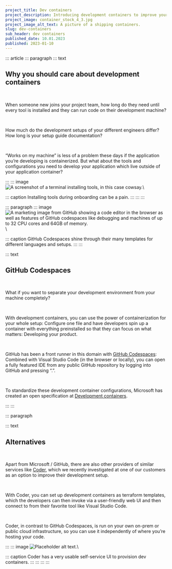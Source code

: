 ```yaml
---
project_title: Dev containers
project_description: Introducing development containers to improve your technical onboarding.
project_image: container_stock_4_3.jpg
project_image_alt_text: A picture of a shipping containers.
slug: dev-containers
sub_header: dev containers
published_date: 10.01.2023
published: 2023-01-10
---
```


::: article
::: paragraph
::: text
## Why you should care about development containers

&nbsp;

When someone new joins your project team, how long do they need until every tool is installed and they can run code on their development machine?

&nbsp;

How much do the development setups of your different engineers differ?
How long is your setup guide documentation?

&nbsp;

“Works on my machine” is less of a problem these days if the application you’re developing is containerized.
But what about the tools and configurations you need to develop your application which live outside of your application container?

:::
::: image
![A screenshot of a terminal installing tools, in this case cowsay.](../static/img/cowsay.png)\

::: caption
Installing tools during onboarding can be a pain.
:::
:::
:::

::: paragraph
::: image
![A marketing image from GitHub showing a code editor in the browser as well as features of GitHub codespaces like debugging and machines of up to 32 CPU cores and 64GB of memory.](../static/img/codespaces_social.jpg)\

::: caption
GitHub Codespaces shine through their many templates for different languages and setups.
:::
:::

::: text
## GitHub Codespaces

&nbsp;

What if you want to separate your development environment from your machine completely?

&nbsp;

With development containers, you can use the power of containerization for your whole setup: Configure one file and have developers spin up a container with everything preinstalled so that they can focus on what matters: Developing your product.

&nbsp;

GitHub has been a front runner in this domain with [GitHub Codespaces](https://github.com/features/codespaces): Combined with Visual Studio Code (in the browser or locally), you can open a fully featured IDE from any public GitHub repository by logging into GitHub and pressing “.”.

&nbsp;

To standardize these development container configurations, Microsoft has created an open specification at [Development containers](https://containers.dev/).

:::
:::

::: paragraph

::: text
## Alternatives

&nbsp;

Apart from Microsoft / GitHub, there are also other providers of similar services like [Coder](https://coder.com/), which we recently investigated at one of our customers as an option to improve their development setup.

&nbsp;

With Coder, you can set up development containers as terraform templates, which the developers can then invoke via a user-friendly web UI and then connect to from their favorite tool like Visual Studio Code.

&nbsp;

Coder, in contrast to GitHub Codespaces, is run on your own on-prem or public cloud infrastructure, so you can use it independently of where you’re hosting your code.

:::
::: image
![Placeholder alt text.](../static/img/coder.jpg)\

::: caption
Coder has a very usable self-service UI to provision dev containers.
:::
:::
:::
:::